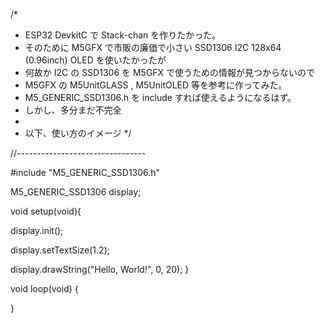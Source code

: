 /*
 * ESP32 DevkitC で Stack-chan を作りたかった。
 * そのために M5GFX で市販の廉価で小さい SSD1306 I2C 128x64 (0.96inch) OLED を使いたかったが
 * 何故か I2C の SSD1306 を M5GFX で使うための情報が見つからないので
 * M5GFX の M5UnitGLASS , M5UnitOLED 等を参考に作ってみた。
 * M5_GENERIC_SSD1306.h を include すれば使えるようになるはず。
 * しかし、多分まだ不完全
 * 
 * 以下、使い方のイメージ
 */

//--------------------------------

#include "M5_GENERIC_SSD1306.h"

M5_GENERIC_SSD1306 display; 

void setup(void){

  display.init();
  
  display.setTextSize(1.2);
  
  display.drawString("Hello, World!", 0, 20); 
}

void loop(void)
{

}
